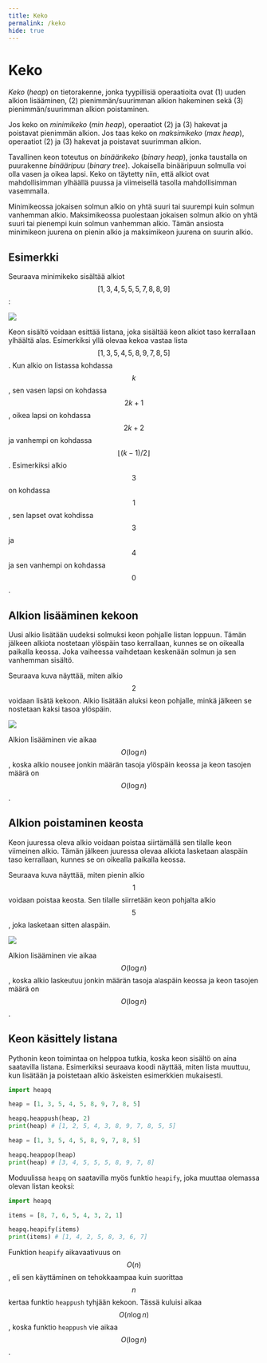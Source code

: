 ```yaml
---
title: Keko
permalink: /keko
hide: true
---
```


# Keko

_Keko_ (_heap_) on tietorakenne, jonka tyypillisiä operaatioita ovat (1) uuden alkion lisääminen, (2) pienimmän/suurimman alkion hakeminen sekä (3) pienimmän/suurimman alkion poistaminen.

Jos keko on _minimikeko_ (_min heap_), operaatiot (2) ja (3) hakevat ja poistavat pienimmän alkion. Jos taas keko on _maksimikeko_ (_max heap_), operaatiot (2) ja (3) hakevat ja poistavat suurimman alkion.

Tavallinen keon toteutus on _binäärikeko_ (_binary heap_), jonka taustalla on puurakenne _binääripuu_ (_binary tree_). Jokaisella binääripuun solmulla voi olla vasen ja oikea lapsi. Keko on täytetty niin, että alkiot ovat mahdollisimman ylhäällä puussa ja viimeisellä tasolla mahdollisimman vasemmalla.

Minimikeossa jokaisen solmun alkio on yhtä suuri tai suurempi kuin solmun vanhemman alkio. Maksimikeossa puolestaan jokaisen solmun alkio on yhtä suuri tai pienempi kuin solmun vanhemman alkio. Tämän ansiosta minimikeon juurena on pienin alkio ja maksimikeon juurena on suurin alkio.

## Esimerkki

Seuraava minimikeko sisältää alkiot $$[1,3,4,5,5,5,7,8,8,9]$$:

![](keko.png)

Keon sisältö voidaan esittää listana, joka sisältää keon alkiot taso kerrallaan ylhäältä alas. Esimerkiksi yllä olevaa kekoa vastaa lista $$[1,3,5,4,5,8,9,7,8,5]$$. Kun alkio on listassa kohdassa $$k$$, sen vasen lapsi on kohdassa $$2k+1$$, oikea lapsi on kohdassa $$2k+2$$ ja vanhempi on kohdassa $$\lfloor (k-1)/2 \rfloor$$. Esimerkiksi alkio $$3$$ on kohdassa $$1$$, sen lapset ovat kohdissa $$3$$ ja $$4$$ ja sen vanhempi on kohdassa $$0$$.

## Alkion lisääminen kekoon

Uusi alkio lisätään uudeksi solmuksi keon pohjalle listan loppuun. Tämän jälkeen alkiota nostetaan ylöspäin taso kerrallaan, kunnes se on oikealla paikalla keossa. Joka vaiheessa vaihdetaan keskenään solmun ja sen vanhemman sisältö.

Seuraava kuva näyttää, miten alkio $$2$$ voidaan lisätä kekoon. Alkio lisätään aluksi keon pohjalle, minkä jälkeen se nostetaan kaksi tasoa ylöspäin.

![](keko_1.png)

Alkion lisääminen vie aikaa $$O(\log n)$$, koska alkio nousee jonkin määrän tasoja ylöspäin keossa ja keon tasojen määrä on $$O(\log n)$$.

## Alkion poistaminen keosta

Keon juuressa oleva alkio voidaan poistaa siirtämällä sen tilalle keon viimeinen alkio. Tämän jälkeen juuressa olevaa alkiota lasketaan alaspäin taso kerrallaan, kunnes se on oikealla paikalla keossa.

Seuraava kuva näyttää, miten pienin alkio $$1$$ voidaan poistaa keosta. Sen tilalle siirretään keon pohjalta alkio $$5$$, joka lasketaan sitten alaspäin.

![](keko_2.png)

Alkion lisääminen vie aikaa $$O(\log n)$$, koska alkio laskeutuu jonkin määrän tasoja alaspäin keossa ja keon tasojen määrä on $$O(\log n)$$.

## Keon käsittely listana

Pythonin keon toimintaa on helppoa tutkia, koska keon sisältö on aina saatavilla listana. Esimerkiksi seuraava koodi näyttää, miten lista muuttuu, kun lisätään ja poistetaan alkio äskeisten esimerkkien mukaisesti.

```python
import heapq

heap = [1, 3, 5, 4, 5, 8, 9, 7, 8, 5]

heapq.heappush(heap, 2)
print(heap) # [1, 2, 5, 4, 3, 8, 9, 7, 8, 5, 5]

heap = [1, 3, 5, 4, 5, 8, 9, 7, 8, 5]

heapq.heappop(heap)
print(heap) # [3, 4, 5, 5, 5, 8, 9, 7, 8]
```

Moduulissa `heapq` on saatavilla myös funktio `heapify`, joka muuttaa olemassa olevan listan keoksi:

```python
import heapq

items = [8, 7, 6, 5, 4, 3, 2, 1]

heapq.heapify(items)
print(items) # [1, 4, 2, 5, 8, 3, 6, 7]
```

Funktion `heapify` aikavaativuus on $$O(n)$$, eli sen käyttäminen on tehokkaampaa kuin suorittaa $$n$$ kertaa funktio `heappush` tyhjään kekoon. Tässä kuluisi aikaa $$O(n \log n)$$, koska funktio `heappush` vie aikaa $$O(\log n)$$.
